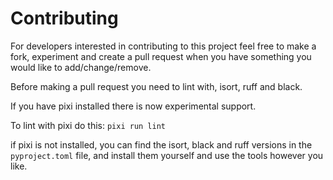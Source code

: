 # Contributing

For developers interested in contributing to this project feel free to 
make a fork, experiment and create a pull request when you have something you 
would like to add/change/remove. 

Before making a pull request you need to lint with, isort, ruff and black.

If you have pixi installed there is now experimental support.

To lint with pixi do this: `pixi run lint`

if pixi is not installed, you can find the isort, black and ruff versions in the `pyproject.toml` file,
and install them yourself and use the tools however you like.